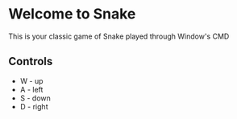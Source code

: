 <div>
   <h1> Welcome to Snake </h1>
   <p> This is your classic game of Snake played through Window's CMD </o>
   <div>
         <h2> Controls </h2>
         <ul>
          <li> W - up </li>
          <li> A - left </li>
          <li> S - down </li>
          <li> D - right </li>
        </ul>
   </div>
</div>
